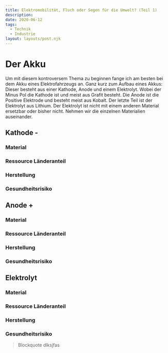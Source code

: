 ```yaml
---
title: Elektromobilität, Fluch oder Segen für die Umwelt? (Teil 1)  
description:
date: 2020-06-12
tags:
  - Technik
  - Industrie
layout: layouts/post.njk
---
```



# Der Akku

Um mit diesem kontroversem Thema zu beginnen fange ich am besten bei dem Akku eines Elektrofahrzeugs an. Ganz kurz zum Aufbau eines Akkus: Dieser besteht aus einer Kathode, Anode und einem Elektrolyt. Wobei der Minus Pol die Kathode ist und meist aus Grafit besteht. Die Anode ist die Positive Elektrode und besteht meist aus Kobalt. Der letzte Teil ist der Elektrolyt aus Lithium. Der Elektrolyt ist nicht mit einem anderen Material ersetzbar oder bisher nicht. Nehmen wir die einzelnen Materialien auseinander.

## Kathode -
### Material
### Ressource Länderanteil
### Herstellung
### Gesundheitsrisiko

## Anode +
### Material 
### Ressource Länderanteil
### Herstellung
### Gesundheitsrisiko

## Elektrolyt
### Material 
### Ressource Länderanteil
### Herstellung
### Gesundheitsrisiko


> Blockquote
> dlksjfas

